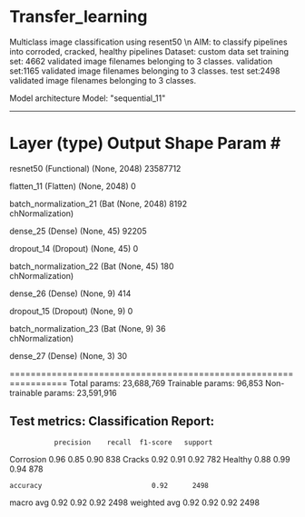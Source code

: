 # Transfer_learning
Multiclass image classification using resent50 \n
AIM: to classify pipelines into corroded, cracked, healthy pipelines
Dataset: custom data set 
training set: 4662 validated image filenames belonging to 3 classes.
validation set:1165 validated image filenames belonging to 3 classes.
test set:2498 validated image filenames belonging to 3 classes.

Model architecture
Model: "sequential_11"
_________________________________________________________________
 Layer (type)                Output Shape              Param #   
=================================================================
 resnet50 (Functional)       (None, 2048)              23587712  
                                                                 
 flatten_11 (Flatten)        (None, 2048)              0         
                                                                 
 batch_normalization_21 (Bat  (None, 2048)             8192      
 chNormalization)                                                
                                                                 
 dense_25 (Dense)            (None, 45)                92205     
                                                                 
 dropout_14 (Dropout)        (None, 45)                0         
                                                                 
 batch_normalization_22 (Bat  (None, 45)               180       
 chNormalization)                                                
                                                                 
 dense_26 (Dense)            (None, 9)                 414       
                                                                 
 dropout_15 (Dropout)        (None, 9)                 0         
                                                                 
 batch_normalization_23 (Bat  (None, 9)                36        
 chNormalization)                                                
                                                                 
 dense_27 (Dense)            (None, 3)                 30        
                                                                 
=================================================================
Total params: 23,688,769
Trainable params: 96,853
Non-trainable params: 23,591,916

Test metrics:
Classification Report:
----------------------
               precision    recall  f1-score   support

   Corrosion       0.96      0.85      0.90       838
      Cracks       0.92      0.91      0.92       782
     Healthy       0.88      0.99      0.94       878

    accuracy                           0.92      2498
   macro avg       0.92      0.92      0.92      2498
weighted avg       0.92      0.92      0.92      2498
